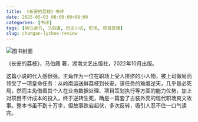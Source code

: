 ```yaml
---
title: 《长安的荔枝》书评
date: 2025-05-03 08:00:00+08:00
categories: [书评]
tags: [响马读书, 马伯庸, 历史小说, 职场, 项目管理]
slug: changan-lychee-review
---
```


<div class="p-3 text-center">
  <img class="img-fluid" src="/images/2025/0503/book-cover.png" alt="图书封面">
</div>

《长安的荔枝》，马伯庸 著，湖南文艺出版社，2022年10月出版。

这篇小说的代入感很强。主角作为一位在职场上受人排挤的小人物，被上司做局而领受了一项皇命任务：从岭南运送鲜荔枝到长安。该任务的难度逆天，几乎是必死局，然而主角借着其个人在业务数据处理、项目策划执行等方面的能力优势，加上对项目不计成本的投入，终于逆转生死，确是一篇套了古装外壳的现代职场爽文故事。整本书虽不到十万字，但故事跌宕起伏，多次反转，吸引人忍不住一口气读完。
